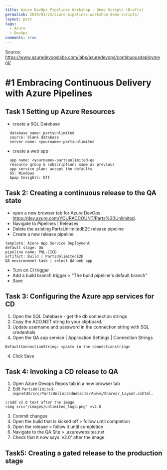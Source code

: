 ```yaml
---
title: Azure DevOps Pipelines Workshop - Demo Scripts (Drafts)
permalink: 2019/03/25/azure-pipelines-workshop-demo-scripts/
layout: post
tags:
  - Azure
  - DevOps
comments: true
---
```


Source: https://www.azuredevopslabs.com/labs/azuredevops/continuousdeployment/

# #1 Embracing Continuous Delivery with Azure Pipelines

## Task 1 Setting up Azure Resources
- create a SQL Database
```
  database name: partsunlimited
  source: blank database
  server name: <yourname>-partsunlimited
```
- create a web app
```
  app name: <yourname>-partsunlimited-qa
  resource group & subscription: same as previous
  app service plan: accept the defaults
  OS: Windows
  Apop Insights: Off
```

## Task 2: Creating a continuous release to the QA state
- open a new browser tab for Azure DevOps https://dev.azure.com/YOURACCOUNT/Parts%20Unlimited.
- Navigate to Pipelines | Releases
- Delete the existing PartsUnlimitedE2E release pipeline
- Create a new release pipeline
```
template: Azure App Service Deployment
default stage: QA
pipeline name: PUL-CICD
artifact: Build | PartsUnlimitedE2E
QA environment task | select QA web app
```
- Turn on CI trigger
- Add a build branch trigger > "The build pipeline's default branch"
- Save

## Task 3: Configuring the Azure app services for CD
1. Open the SQL Database - get the db connection strings
2. Copy the ADO.NET string to your clipboard.
3. Update username and password in the connection string with SQL credentials
3. Open the QA app service | Application Settings | Connection Strings
```
DefaultConnectionString: <paste in the connectionstring>
```
4. Click Save

## Task 4: Invoking a CD release to QA
1. Open Azure Devops Repos tab in a new browser tab
2. Edit ```PartsUnlimited-aspnet45/src/PartsUnlimitedWebsite/Views/Shared/_Layout.cshtml. ```
```
//add v2.0 text after the image
<img src="/images/unlimited_logo.png" >v2.0
```
3. Commit changes
4. Open the build that is kicked off > follow until completion
5. Open the release > follow it until completion
6. Navigate to the QA Site > <app-service-name>.azurewebsites.net
7. Check that it now says 'v2.0' after the image

## Task5: Creating a gated release to the production stage
